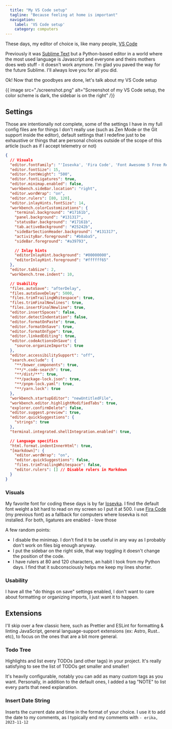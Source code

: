 ```yaml
---
  title: "My VS Code setup"
  tagline: "Because feeling at home is important"
  navigation:
    label: 'VS Code setup'
    category: computers
---
```


These days, my editor of choice is, like many people, [VS Code](https://code.visualstudio.com/)

Previously it was [Sublime Text](https://www.sublimetext.com/) but a Python-based editor in a world where the most used language is Javascript and everyone and theirs mothers does web stuff - it doesn't work anymore. I'm glad you paved the way for the future Sublime. I'll always love you for all you did.

Ok! Now that the goodbyes are done, let's talk about my VS Code setup

{{ image src="./screenshot.png" alt="Screenshot of my VS Code setup, the color scheme is dark, the sidebar is on the right" /}}

## Settings

Those are intentionally not complete, some of the settings I have in my full config files are for things I don't really use (such as Zen Mode or the Git support inside the editor), default settings that I redefine just to be exhaustive or things that are personal choices outside of the scope of this article (such as if I accept telemetry or not)

```json title="settings.json"
{
  // Visuals
  "editor.fontFamily": "'Iosevka', 'Fira Code', 'Font Awesome 5 Free Regular', 'Font Awesome 5 Free Solid', 'Font Awesome 5 Brands Regular'",
  "editor.fontSize": 15,
  "editor.fontWeight": "500",
  "editor.fontLigatures": true,
  "editor.minimap.enabled": false,
  "workbench.sideBar.location": "right",
  "editor.wordWrap": "on",
  "editor.rulers": [80, 120],
  "editor.inlayHints.fontSize": 14,
  "workbench.colorCustomizations": {
    "terminal.background": "#17161b",
    "panel.background": "#131317",
    "statusBar.background": "#17161b",
    "tab.activeBackground": "#25242b",
    "sideBarSectionHeader.background": "#131317",
    "activityBar.foreground": "#b8aba5",
    "sideBar.foreground": "#a39793",

    // Inlay hints
    "editorInlayHint.background": "#00000000",
    "editorInlayHint.foreground": "#ffffff65"
  },
  "editor.tabSize": 2,
  "workbench.tree.indent": 10,

  // Usability
  "files.autoSave": "afterDelay",
  "files.autoSaveDelay": 5000,
  "files.trimTrailingWhitespace": true,
  "files.trimFinalNewlines": true,
  "files.insertFinalNewline": true,
  "editor.insertSpaces": false,
  "editor.detectIndentation": false,
  "editor.formatOnPaste": true,
  "editor.formatOnSave": true,
  "editor.formatOnType": true,
  "editor.linkedEditing": true,
  "editor.codeActionsOnSave": {
    "source.organizeImports": true
  },
  "editor.accessibilitySupport": "off",
  "search.exclude": {
    "**/bower_components": true,
    "**/*.code-search": true,
    "**/dist/**": true,
    "**/package-lock.json": true,
    "**/pnpm-lock.yaml": true,
    "**/yarn.lock": true
  },
  "workbench.startupEditor": "newUntitledFile",
  "workbench.editor.highlightModifiedTabs": true,
  "explorer.confirmDelete": false,
  "editor.suggest.preview": true,
  "editor.quickSuggestions": {
    "strings": true
  },
  "terminal.integrated.shellIntegration.enabled": true,

  // Language specifics
  "html.format.indentInnerHtml": true,
  "[markdown]": {
    "editor.wordWrap": "on",
    "editor.quickSuggestions": false,
    "files.trimTrailingWhitespace": false,
    "editor.rulers": [] // Disable rulers in Markdown
  }
}
```

### Visuals

My favorite font for coding these days is by far [Iosevka](https://typeof.net/Iosevka/). I find the default font weight a bit hard to read on my screen so I put it at 500. I use [Fira Code](https://github.com/tonsky/FiraCode) (my previous font) as a fallback for computers where Iosevka is not installed. For both, ligatures are enabled - love those

A few random points:

- I disable the minimap. I don't find it to be useful in any way as I probably don't work on files big enough anyway.
- I put the sidebar on the right side, that way toggling it doesn't change the position of the code.
- I have rulers at 80 and 120 characters, an habit I took from my Python days. I find that it subconsciously helps me keep my lines shorter.

### Usability

I have all the "do things on save" settings enabled, I don't want to care about formatting or organizing imports, I just want it to happen.

## Extensions

I'll skip over a few classic here, such as Prettier and ESLint for formatting & linting JavaScript, general language-support extensions (ex: Astro, Rust.. etc), to focus on the ones that are a bit more general.

### Todo Tree

Highlights and list every TODOs (and other tags) in your project. It's really satisfying to see the list of TODOs get smaller and smaller!

It's heavily configurable, notably you can add as many custom tags as you want. Personally, in addition to the default ones, I added a tag "NOTE" to list every parts that need explanation.

### Insert Date String

Inserts the current date and time in the format of your choice. I use it to add the date to my comments, as I typically end my comments with `- erika, 2023-11-12`
